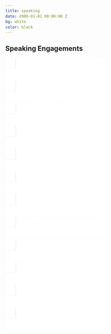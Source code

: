 ```yaml
---
title: speaking
date: 2000-01-02 00:00:00 Z
bg: white
color: black
---
```


## Speaking Engagements


<div class= "logo--row">
<img src="../img/microsoft.png">
</div>

<div class= "logo--row">
<img src="../img/microsoft.png">
</div>

<div class= "logo--row">
<img src="../img/microsoft.png">
</div>

<div class= "logo--row">
<img src="../img/microsoft.png">
</div>

<div class= "logo--row">
<img src="../img/microsoft.png">
</div>

<div class= "logo--row">
<img src="../img/microsoft.png">
</div>

<div class= "logo--row">
<img src="../img/microsoft.png">
</div>

<div class= "logo--row">
<img src="../img/microsoft.png">
</div>

<div class= "logo--row">
<img src="../img/microsoft.png">
</div>

<div class= "logo--row">
<img src="../img/microsoft.png">
</div>

<div class= "logo--row">
<img src="../img/microsoft.png">
</div>

<div class= "logo--row">
<img src="../img/microsoft.png">
</div>

<!-- {% highlight html linenos=table %}
<img src="/img/microsoft.png"> <img src="/img/microsoft.png">
{% endhighlight %} -->
